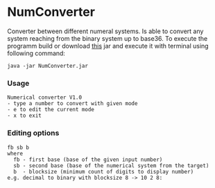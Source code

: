 # NumConverter
Converter between different numeral systems. Is able to convert any system reaching from the binary system up to base36. To execute the programm build or download [this](https://github.com/derMacon/NumConverter/blob/master/NumConverter.jar) jar and execute it with terminal using following command: 

`java -jar NumConverter.jar`

### Usage
```
Numerical converter V1.0
- type a number to convert with given mode
- e to edit the current mode
- x to exit
```

### Editing options
```
fb sb b
where
  fb - first base (base of the given input number)
  sb - second base (base of the numerical system from the target)
  b  - blocksize (minimum count of digits to display number)
e.g. decimal to binary with blocksize 8 -> 10 2 8: 
```
